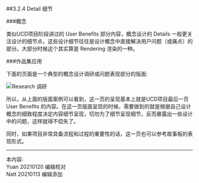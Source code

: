 ##3.2.4 Detail 细节

###概念

类似UCD项目阶段讲过的 User Benefits 部分内容，概念设计的 Details 一般更关注设计的细节点，这些设计细节往往是设计概念中直接解决用户问题（或痛点）的部分。大部分时候这个其实算是 Rendering 渲染的一种。


###作品集应用

下面的页面是一个典型的概念设计调研或问题表现部分的版面:  

![Research 调研](http://kitpic.makebi.net/2021/idcd_04.jpg)

所以，从上面的版面案例可以看到，这一页的呈现基本上就是UCD项目最后一页 User Benefits 的内容。在这一页版面呈现的时候，需要做到的就是根据自己设计概念的细致程度决定内容细节呈现，切勿为了细节呈现细节，反而暴露出一些设计中的问题，这样就得不偿失了。  

同时，如果项目非常具备流程和过程的重要性的话，这一页也可以参考故事板的表现形式。


---
本内容:    
Yuan 20210120 编辑校对  
Natt 20210113 编辑添加

